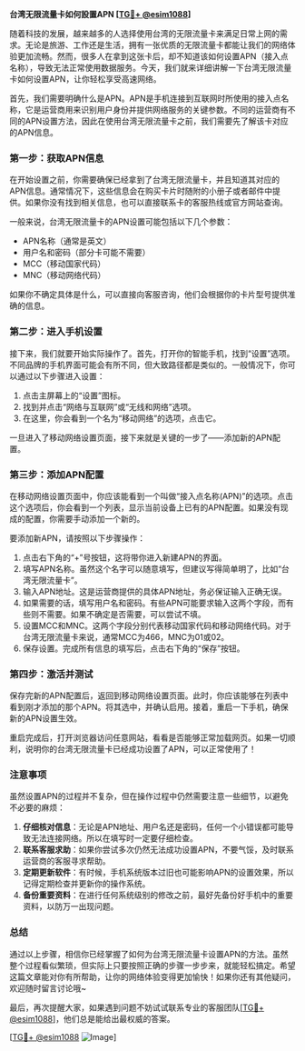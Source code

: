 **台湾无限流量卡如何設置APN [[TG💪+ @esim1088](https://t.me/s/esim1088)]**

随着科技的发展，越来越多的人选择使用台湾的无限流量卡来满足日常上网的需求。无论是旅游、工作还是生活，拥有一张优质的无限流量卡都能让我们的网络体验更加流畅。然而，很多人在拿到这张卡后，却不知道该如何设置APN（接入点名称），导致无法正常使用数据服务。今天，我们就来详细讲解一下台湾无限流量卡如何设置APN，让你轻松享受高速网络。

首先，我们需要明确什么是APN。APN是手机连接到互联网时所使用的接入点名称，它是运营商用来识别用户身份并提供网络服务的关键参数。不同的运营商有不同的APN设置方法，因此在使用台湾无限流量卡之前，我们需要先了解该卡对应的APN信息。

### 第一步：获取APN信息

在开始设置之前，你需要确保已经拿到了台湾无限流量卡，并且知道其对应的APN信息。通常情况下，这些信息会在购买卡片时随附的小册子或者邮件中提供。如果你没有找到相关信息，也可以直接联系卡的客服热线或官方网站查询。

一般来说，台湾无限流量卡的APN设置可能包括以下几个参数：
- APN名称（通常是英文）
- 用户名和密码（部分卡可能不需要）
- MCC（移动国家代码）
- MNC（移动网络代码）

如果你不确定具体是什么，可以直接向客服咨询，他们会根据你的卡片型号提供准确的信息。

### 第二步：进入手机设置

接下来，我们就要开始实际操作了。首先，打开你的智能手机，找到“设置”选项。不同品牌的手机界面可能会有所不同，但大致路径都是类似的。一般情况下，你可以通过以下步骤进入设置：

1. 点击主屏幕上的“设置”图标。
2. 找到并点击“网络与互联网”或“无线和网络”选项。
3. 在这里，你会看到一个名为“移动网络”的选项，点击它。

一旦进入了移动网络设置页面，接下来就是关键的一步了——添加新的APN配置。

### 第三步：添加APN配置

在移动网络设置页面中，你应该能看到一个叫做“接入点名称(APN)”的选项。点击这个选项后，你会看到一个列表，显示当前设备上已有的APN配置。如果没有现成的配置，你需要手动添加一个新的。

要添加新APN，请按照以下步骤操作：

1. 点击右下角的“+”号按钮，这将带你进入新建APN的界面。
2. 填写APN名称。虽然这个名字可以随意填写，但建议写得简单明了，比如“台湾无限流量卡”。
3. 输入APN地址。这是运营商提供的具体APN地址，务必保证输入正确无误。
4. 如果需要的话，填写用户名和密码。有些APN可能要求输入这两个字段，而有些则不需要。如果不确定是否需要，可以尝试不填。
5. 设置MCC和MNC。这两个字段分别代表移动国家代码和移动网络代码。对于台湾无限流量卡来说，通常MCC为466，MNC为01或02。
6. 保存设置。完成所有信息的填写后，点击右下角的“保存”按钮。

### 第四步：激活并测试

保存完新的APN配置后，返回到移动网络设置页面。此时，你应该能够在列表中看到刚才添加的那个APN。将其选中，并确认启用。接着，重启一下手机，确保新的APN设置生效。

重启完成后，打开浏览器访问任意网站，看看是否能够正常加载网页。如果一切顺利，说明你的台湾无限流量卡已经成功设置了APN，可以正常使用了！

### 注意事项

虽然设置APN的过程并不复杂，但在操作过程中仍然需要注意一些细节，以避免不必要的麻烦：

1. **仔细核对信息**：无论是APN地址、用户名还是密码，任何一个小错误都可能导致无法连接网络。所以在填写时一定要仔细检查。
2. **联系客服求助**：如果你尝试多次仍然无法成功设置APN，不要气馁，及时联系运营商的客服寻求帮助。
3. **定期更新软件**：有时候，手机系统版本过旧也可能影响APN的设置效果，所以记得定期检查并更新你的操作系统。
4. **备份重要资料**：在进行任何系统级别的修改之前，最好先备份好手机中的重要资料，以防万一出现问题。

### 总结

通过以上步骤，相信你已经掌握了如何为台湾无限流量卡设置APN的方法。虽然整个过程看似繁琐，但实际上只要按照正确的步骤一步步来，就能轻松搞定。希望这篇文章能对你有所帮助，让你的网络体验变得更加愉快！如果你还有其他疑问，欢迎随时留言讨论哦~

最后，再次提醒大家，如果遇到问题不妨试试联系专业的客服团队[[TG💪+ @esim1088](https://t.me/s/esim1088)]，他们总是能给出最权威的答案。

[[TG💪+ @esim1088](https://t.me/s/esim1088) ![Image](https://i.postimg.cc/4NQfJmqS/Snipaste-2025-05-13-00-14-12.png)]